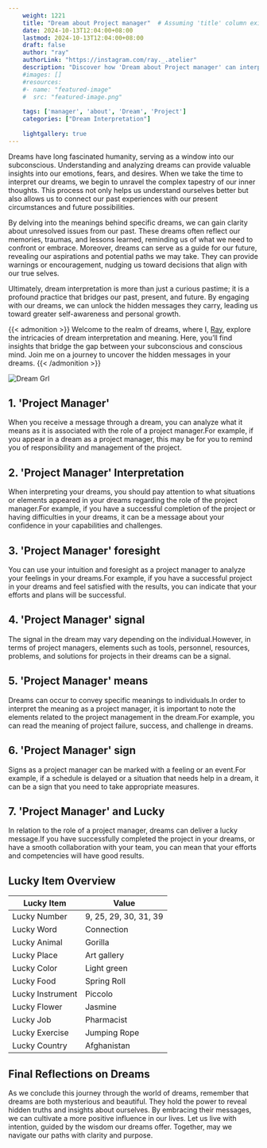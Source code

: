 ```yaml
---
    weight: 1221
    title: "Dream about Project manager"  # Assuming 'title' column exists
    date: 2024-10-13T12:04:00+08:00
    lastmod: 2024-10-13T12:04:00+08:00
    draft: false
    author: "ray"
    authorLink: "https://instagram.com/ray._.atelier"
    description: "Discover how 'Dream about Project manager' can interpret your future and uncover its significant meanings in your life."
    #images: []
    #resources:
    #- name: "featured-image"
    #  src: "featured-image.png"
    
    tags: ['manager', 'about', 'Dream', 'Project']
    categories: ["Dream Interpretation"]
    
    lightgallery: true
---
```

    
Dreams have long fascinated humanity, serving as a window into our subconscious. Understanding and analyzing dreams can provide valuable insights into our emotions, fears, and desires. When we take the time to interpret our dreams, we begin to unravel the complex tapestry of our inner thoughts. This process not only helps us understand ourselves better but also allows us to connect our past experiences with our present circumstances and future possibilities.

By delving into the meanings behind specific dreams, we can gain clarity about unresolved issues from our past. These dreams often reflect our memories, traumas, and lessons learned, reminding us of what we need to confront or embrace. Moreover, dreams can serve as a guide for our future, revealing our aspirations and potential paths we may take. They can provide warnings or encouragement, nudging us toward decisions that align with our true selves.

Ultimately, dream interpretation is more than just a curious pastime; it is a profound practice that bridges our past, present, and future. By engaging with our dreams, we can unlock the hidden messages they carry, leading us toward greater self-awareness and personal growth.

{{< admonition >}}
Welcome to the realm of dreams, where I, [Ray](https://instagram.com/ray._.atelier), explore the intricacies of dream interpretation and meaning. Here, you’ll find insights that bridge the gap between your subconscious and conscious mind. Join me on a journey to uncover the hidden messages in your dreams.
{{< /admonition >}}

![Dream Grl](https://cdn.pixabay.com/photo/2017/11/02/03/35/gothic-2910057_1280.jpg "Dream Grl")

## 1. 'Project Manager'
When you receive a message through a dream, you can analyze what it means as it is associated with the role of a project manager.For example, if you appear in a dream as a project manager, this may be for you to remind you of responsibility and management of the project.

## 2. 'Project Manager' Interpretation
When interpreting your dreams, you should pay attention to what situations or elements appeared in your dreams regarding the role of the project manager.For example, if you have a successful completion of the project or having difficulties in your dreams, it can be a message about your confidence in your capabilities and challenges.

## 3. 'Project Manager' foresight
You can use your intuition and foresight as a project manager to analyze your feelings in your dreams.For example, if you have a successful project in your dreams and feel satisfied with the results, you can indicate that your efforts and plans will be successful.

## 4. 'Project Manager' signal
The signal in the dream may vary depending on the individual.However, in terms of project managers, elements such as tools, personnel, resources, problems, and solutions for projects in their dreams can be a signal.

## 5. 'Project Manager' means
Dreams can occur to convey specific meanings to individuals.In order to interpret the meaning as a project manager, it is important to note the elements related to the project management in the dream.For example, you can read the meaning of project failure, success, and challenge in dreams.

## 6. 'Project Manager' sign
Signs as a project manager can be marked with a feeling or an event.For example, if a schedule is delayed or a situation that needs help in a dream, it can be a sign that you need to take appropriate measures.

## 7. 'Project Manager' and Lucky
In relation to the role of a project manager, dreams can deliver a lucky message.If you have successfully completed the project in your dreams, or have a smooth collaboration with your team, you can mean that your efforts and competencies will have good results.

## Lucky Item Overview
| Lucky Item          | Value              |
|---------------|--------------------|
| Lucky Number        | 9, 25, 29, 30, 31, 39  |
| Lucky Word          | Connection |
| Lucky Animal        | Gorilla |
| Lucky Place         | Art gallery     |
| Lucky Color         | Light green     |
| Lucky Food          | Spring Roll      |
| Lucky Instrument    | Piccolo |
| Lucky Flower        | Jasmine    |
| Lucky Job           | Pharmacist       |
| Lucky Exercise      | Jumping Rope  |
| Lucky Country       | Afghanistan    |


##  Final Reflections on Dreams

As we conclude this journey through the world of dreams, remember that dreams are both mysterious and beautiful. They hold the power to reveal hidden truths and insights about ourselves. By embracing their messages, we can cultivate a more positive influence in our lives. Let us live with intention, guided by the wisdom our dreams offer. Together, may we navigate our paths with clarity and purpose.
